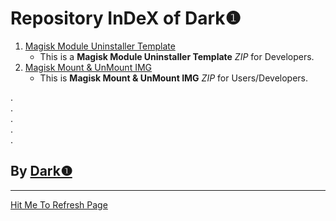 # Repository InDeX of Dark❶ #   
   
1. [Magisk Module Uninstaller Template](https://dark-1.github.io/Magisk-Module-Uninstaller-Template "Magisk Module Uninstaller Template")   
    - This is a **Magisk Module Uninstaller Template** *ZIP* for Developers.  
2. [Magisk Mount & UnMount IMG](https://dark-1.github.io/MagiskMountUnMountIMG "Magisk Mount & UnMount IMG")   
    - This is **Magisk Mount & UnMount IMG** *ZIP* for Users/Developers.  
   
.   
.   
.   
.   
.   
   
## By [Dark❶](https://github.com/dark-1 "Dark❶") ##   
   

----------

[Hit Me To Refresh Page](https://dark-1.github.io)
